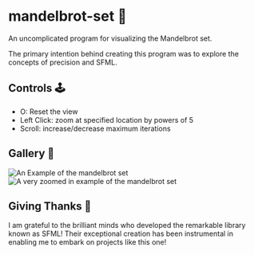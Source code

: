 # mandelbrot-set 🔬
An uncomplicated program for visualizing the Mandelbrot set.

The primary intention behind creating this program was to explore the concepts of precision and SFML.

## Controls 🕹
- O: Reset the view
- Left Click: zoom at specified location by powers of 5
- Scroll: increase/decrease maximum iterations

## Gallery 📸
![An Example of the mandelbrot set](https://i.imgur.com/w6l7CdO.png)
![A very zoomed in example of the mandelbrot set](https://i.imgur.com/utUvJM3.png)

## Giving Thanks 🥺
I am grateful to the brilliant minds who developed the remarkable library known as SFML! Their exceptional creation has been instrumental in enabling me to embark on projects like this one!
